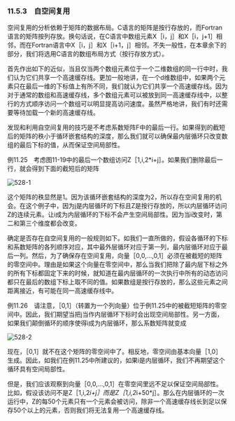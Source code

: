 ### 11.5.3　自空间复用

空间复用的分析依赖于矩阵的数据布局。C语言的矩阵是按行存放的，而Fortran语言的矩阵按列存放。换句话说，在C语言中数组元素X［i，j］和X［i，j+1］相邻，而在Fortran语言中X［i，j］和X［i+1，j］相邻。不失一般性，在本章余下的部分，我们将选用C语言的数组布局方式（按行存放方式）。

首先作出如下的近似，当且仅当两个数组元素位于一个二维数组的同一行中时，我们认为它们共享一个高速缓存线。更加一般地讲，在一个d维数组中，如果两个元素只在最后一维的下标值上有所不同，我们就认为它们共享一个高速缓存线。因为对于通常的数组和高速缓存线，多个数组元素可以被放到同一高速缓存线中，以整行的方式顺序访问一个数组可以明显提高访问速度。虽然严格地讲，我们有时还需要等待加载一个新的高速缓存线。

发现和利用自空间复用的技巧是不考虑系数矩阵F中的最后一行。如果得到的截短后的矩阵的秩小于循环嵌套结构的深度，那么我们就可以确保最内层循环只改变数组的最后下标的值，从而保证空间局部性。

例11.25　考虑图11-19中的最后一个数组访问Z［1,i,2*i+j］。如果我们删除最后一行，就会得到下面的截短后的矩阵

![528-1](../Images/image04910.jpeg)

这个矩阵的秩显然是1。因为该循环嵌套结构的深度为2，所以存在空间复用的机会。在这个例子中，因为j是内层循环的下标且Z是按行存放的，所以内层循环访问Z的连续元素。让i成为内层循环的下标不会产生空间局部性。因为当i改变时，第二和第三个维度都会改变。

确定是否存在自空间复用的一般规则如下。如我们一直所做的，假设各循环的下标和系数矩阵的各列顺序对应，其中最外层循环对应于第一列，最内层循环对应于最后一列。然后，为了确保存在空间复用，向量［0,0,…,0,1］必须在被截短的矩阵的零空间中。理由是如果这个向量在零空间中，那么当我们把除了最内层下标之外的所有下标都固定下来的时候，就知道在最内层循环的一次执行中所有的动态访问都只在最后的数组下标上取不同的值。如果数组是按行存放的，那么这些元素之间距离接近，有可能在同一高速缓存线中。

例11.26　请注意，［0,1］（转置为一个列向量）位于例11.25中的被截短矩阵的零空间中。因此，我们期望当把j当作内层循环下标时会出现空间局部性。另一方面，如果我们颠倒循环的顺序使得i成为内层循环，那么系数矩阵就变成

![528-2](../Images/image04911.jpeg)

现在，［0,1］就不在这个矩阵的零空间中了。相反地，零空间由基本向量［1,0］生成。因此，如我们在例11.25中所建议的，如果i是内层循环，我们不再期望这个循环具有空间局部性。

但是，我们应该观察到向量［0,0,…,0,1］在零空间里远不足以保证空间局部性。比如，假设该访问不是Z［1,i,2*i+j］而是Z［1,i,2*i+50*j］。那么在内层循环的一次运行中，Z的每50个元素只有一个元素会被访问，除非一个高速缓存线长到足以保存50个以上的元素，否则我们将无法复用一个高速缓存线。